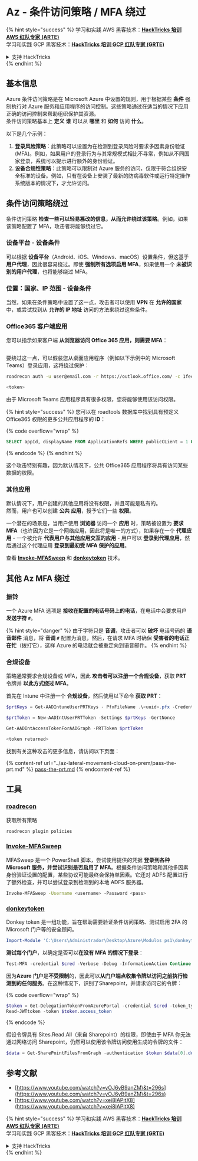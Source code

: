 # Az - 条件访问策略 / MFA 绕过

{% hint style="success" %}
学习和实践 AWS 黑客技术：<img src="../../../.gitbook/assets/image (1) (1) (1).png" alt="" data-size="line">[**HackTricks 培训 AWS 红队专家 (ARTE)**](https://training.hacktricks.xyz/courses/arte)<img src="../../../.gitbook/assets/image (1) (1) (1).png" alt="" data-size="line">\
学习和实践 GCP 黑客技术：<img src="../../../.gitbook/assets/image (2).png" alt="" data-size="line">[**HackTricks 培训 GCP 红队专家 (GRTE)**<img src="../../../.gitbook/assets/image (2).png" alt="" data-size="line">](https://training.hacktricks.xyz/courses/grte)

<details>

<summary>支持 HackTricks</summary>

* 查看 [**订阅计划**](https://github.com/sponsors/carlospolop)!
* **加入** 💬 [**Discord 群组**](https://discord.gg/hRep4RUj7f) 或 [**Telegram 群组**](https://t.me/peass) 或 **关注** 我们的 **Twitter** 🐦 [**@hacktricks\_live**](https://twitter.com/hacktricks_live)**.**
* **通过向** [**HackTricks**](https://github.com/carlospolop/hacktricks) 和 [**HackTricks Cloud**](https://github.com/carlospolop/hacktricks-cloud) GitHub 仓库提交 PR 分享黑客技巧。

</details>
{% endhint %}

## 基本信息

Azure 条件访问策略是在 Microsoft Azure 中设置的规则，用于根据某些 **条件** 强制执行对 Azure 服务和应用程序的访问控制。这些策略通过在适当的情况下应用正确的访问控制来帮助组织保护其资源。\
条件访问策略基本上 **定义** **谁** 可以从 **哪里** 和 **如何** 访问 **什么**。

以下是几个示例：

1. **登录风险策略**：此策略可以设置为在检测到登录风险时要求多因素身份验证 (MFA)。例如，如果用户的登录行为与其常规模式相比不寻常，例如从不同国家登录，系统可以提示进行额外的身份验证。
2. **设备合规性策略**：此策略可以限制对 Azure 服务的访问，仅限于符合组织安全标准的设备。例如，只有在设备上安装了最新的防病毒软件或运行特定操作系统版本的情况下，才允许访问。

## 条件访问策略绕过

条件访问策略 **检查一些可以轻易篡改的信息，从而允许绕过该策略**。例如，如果该策略配置了 MFA，攻击者将能够绕过它。

### 设备平台 - 设备条件

可以根据 **设备平台**（Android、iOS、Windows、macOS）设置条件，但这基于 **用户代理**，因此很容易绕过。即使 **强制所有选项启用 MFA**，如果使用一个 **未被识别的用户代理**，也将能够绕过 MFA。

### 位置：国家、IP 范围 - 设备条件

当然，如果在条件策略中设置了这一点，攻击者可以使用 **VPN** 在 **允许的国家** 中，或尝试找到从 **允许的 IP 地址** 访问的方法来绕过这些条件。

### Office365 客户端应用

您可以指示如果客户端 **从浏览器访问 Office 365 应用，则需要 MFA**：

<figure><img src="../../../.gitbook/assets/image (318).png" alt=""><figcaption></figcaption></figure>

要绕过这一点，可以假装您从桌面应用程序（例如以下示例中的 Microsoft Teams）登录应用，这将绕过保护：
```bash
roadrecon auth -u user@email.com -r https://outlook.office.com/ -c 1fec8e78-bce4-4aaf-ab1b-5451cc387264 --tokrns-stdout

<token>
```
由于 Microsoft Teams 应用程序具有很多权限，您将能够使用该访问权限。

{% hint style="success" %}
您可以在 roadtools 数据库中找到具有预定义 Office365 权限的更多公共应用程序的 I**D**：

{% code overflow="wrap" %}
```sql
SELECT appId, displayName FROM ApplicationRefs WHERE publicCLient = 1 ORDER BY displayName ASC
```
{% endcode %}
{% endhint %}

这个攻击特别有趣，因为默认情况下，公共 Office365 应用程序将具有访问某些数据的权限。

### 其他应用

默认情况下，用户创建的其他应用将没有权限，并且可能是私有的。\
然而，用户也可以创建 **公共** **应用**，授予它们一些 **权限**。

一个潜在的场景是，当用户使用 **浏览器** 访问一个 **应用** 时，策略被设置为 **要求 MFA**（也许因为它是一个网络应用，因此将是唯一的方式），如果存在一个 **代理应用** - 一个被允许 **代表用户与其他应用交互的应用** - 用户可以 **登录到代理应用**，然后通过这个代理应用 **登录到最初受 MFA 保护的应用**。

查看 [**Invoke-MFASweep**](az-conditional-access-policies-mfa-bypass.md#invoke-mfasweep) 和 [**donkeytoken**](az-conditional-access-policies-mfa-bypass.md#donkeytoken) 技术。

## 其他 Az MFA 绕过

### 振铃

一个 Azure MFA 选项是 **接收在配置的电话号码上的电话**，在电话中会要求用户 **发送字符 `#`**。

{% hint style="danger" %}
由于字符只是 **音调**，攻击者可以 **破坏** 电话号码的 **语音邮件** 消息，将 **音调 `#`** 配置为消息，然后，在请求 MFA 时确保 **受害者的电话正在忙**（拨打它），这样 Azure 的电话就会被重定向到语音邮件。
{% endhint %}

### 合规设备

策略通常要求合规设备或 MFA，因此 **攻击者可以注册一个合规设备**，获取 **PRT** 令牌并 **以此方式绕过 MFA**。

首先在 Intune 中注册一个 **合规设备**，然后使用以下命令 **获取 PRT**：
```powershell
$prtKeys = Get-AADIntuneUserPRTKeys - PfxFileName .\<uuid>.pfx -Credentials $credentials

$prtToken = New-AADIntUserPRTToken -Settings $prtKeys -GertNonce

Get-AADIntAccessTokenForAADGraph -PRTToken $prtToken

<token returned>
```
找到有关这种攻击的更多信息，请访问以下页面：

{% content-ref url="../az-lateral-movement-cloud-on-prem/pass-the-prt.md" %}
[pass-the-prt.md](../az-lateral-movement-cloud-on-prem/pass-the-prt.md)
{% endcontent-ref %}

## 工具

### [roadrecon](https://github.com/dirkjanm/ROADtools)

获取所有策略
```bash
roadrecon plugin policies
```
### [Invoke-MFASweep](https://github.com/dafthack/MFASweep)

MFASweep 是一个 PowerShell 脚本，尝试使用提供的凭据 **登录到各种 Microsoft 服务，并尝试识别是否启用了 MFA**。根据条件访问策略和其他多因素身份验证设置的配置，某些协议可能最终会保持单因素。它还对 ADFS 配置进行了额外检查，并可以尝试登录到检测到的本地 ADFS 服务器。
```bash
Invoke-MFASweep -Username <username> -Password <pass>
```
### [donkeytoken](https://github.com/silverhack/donkeytoken)

Donkey token 是一组功能，旨在帮助需要验证条件访问策略、测试启用 2FA 的 Microsoft 门户等的安全顾问。
```powershell
Import-Module 'C:\Users\Administrador\Desktop\Azure\Modulos ps1\donkeytoken' -Force
```
**测试每个门户**，以确定是否可以**在没有 MFA 的情况下登录**：
```powershell
Test-MFA -credential $cred -Verbose -Debug -InformationAction Continue
```
因为**Azure** **门户**是**不受限制**的，因此可以**从门户端点收集令牌以访问之前执行检测到的任何服务**。在这种情况下，识别了Sharepoint，并请求访问它的令牌：

{% code overflow="wrap" %}
```powershell
$token = Get-DelegationTokenFromAzurePortal -credential $cred -token_type microsoft.graph -extension_type Microsoft_Intune
Read-JWTtoken -token $token.access_token
```
{% endcode %}

假设令牌具有 Sites.Read.All（来自 Sharepoint）的权限，即使由于 MFA 你无法通过网络访问 Sharepoint，仍然可以使用该令牌访问使用生成的令牌的文件：
```powershell
$data = Get-SharePointFilesFromGraph -authentication $token $data[0].downloadUrl
```
## 参考文献

* [https://www.youtube.com/watch?v=yOJ6yB9anZM\&t=296s](https://www.youtube.com/watch?v=yOJ6yB9anZM\&t=296s)
* [https://www.youtube.com/watch?v=xei8lAPitX8](https://www.youtube.com/watch?v=xei8lAPitX8)

{% hint style="success" %}
学习和实践 AWS 黑客技术：<img src="../../../.gitbook/assets/image (1) (1) (1).png" alt="" data-size="line">[**HackTricks 培训 AWS 红队专家 (ARTE)**](https://training.hacktricks.xyz/courses/arte)<img src="../../../.gitbook/assets/image (1) (1) (1).png" alt="" data-size="line">\
学习和实践 GCP 黑客技术：<img src="../../../.gitbook/assets/image (2).png" alt="" data-size="line">[**HackTricks 培训 GCP 红队专家 (GRTE)**<img src="../../../.gitbook/assets/image (2).png" alt="" data-size="line">](https://training.hacktricks.xyz/courses/grte)

<details>

<summary>支持 HackTricks</summary>

* 查看 [**订阅计划**](https://github.com/sponsors/carlospolop)!
* **加入** 💬 [**Discord 群组**](https://discord.gg/hRep4RUj7f) 或 [**Telegram 群组**](https://t.me/peass) 或 **在** **Twitter** 🐦 **上关注我们** [**@hacktricks\_live**](https://twitter.com/hacktricks_live)**.**
* **通过向** [**HackTricks**](https://github.com/carlospolop/hacktricks) 和 [**HackTricks Cloud**](https://github.com/carlospolop/hacktricks-cloud) GitHub 仓库提交 PR 分享黑客技巧。

</details>
{% endhint %}
